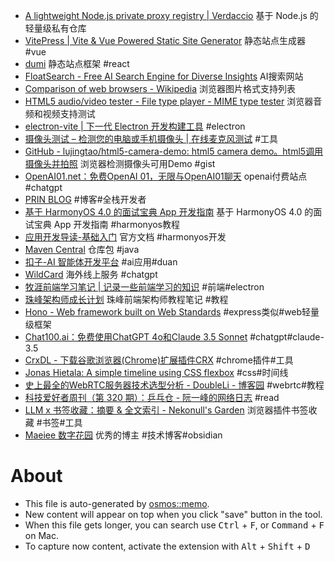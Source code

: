 - [A lightweight Node.js private proxy registry | Verdaccio](https://verdaccio.org/zh-CN/zh-cn/) 基于 Node.js 的轻量级私有仓库
- [VitePress | Vite & Vue Powered Static Site Generator](https://vitejs.cn/vitepress/) 静态站点生成器 #vue
- [dumi](https://d.umijs.org/guide) 静态站点框架 #react
- [FloatSearch - Free AI Search Engine for Diverse Insights](https://floatsearch.ai/) AI搜索网站
- [Comparison of web browsers - Wikipedia](https://en.wikipedia.org/wiki/Comparison_of_web_browsers) 浏览器图片格式支持列表
- [HTML5 audio/video tester - File type player - MIME type tester](https://tools.woolyss.com/html5-audio-video-tester/) 浏览器音频和视频支持测试
- [electron-vite | 下一代 Electron 开发构建工具](https://cn.electron-vite.org/) #electron
- [摄像头测试 – 检测您的电脑或手机摄像头 | 在线麦克风测试](https://www.onlinemictest.com/zh/webcam-test/) #工具
- [GitHub - lujingtao/html5-camera-demo: html5 camera demo。html5调用摄像头并拍照](https://github.com/lujingtao/html5-camera-demo) 浏览器检测摄像头可用Demo #gist
- [OpenAI01.net：免费OpenAI 01，无限与OpenAI01聊天](https://openai01.net/zh) openai付费站点 #chatgpt
- [PRIN BLOG](https://prinsss.github.io/) #博客#全栈开发者
- [基于 HarmonyOS 4.0 的面试宝典 App 开发指南](https://harmonyos-next.github.io/interview-handbook-project/) 基于 HarmonyOS 4.0 的面试宝典 App 开发指南 #harmonyos教程
- [应用开发导读-基础入门](https://developer.huawei.com/consumer/cn/doc/harmonyos-guides-V5/application-dev-guide-V5) 官方文档 #harmonyos开发
- [Maven Central](https://central.sonatype.com) 仓库包 #java
- [扣子-AI 智能体开发平台](https://www.coze.cn/?cate_type=recommend) #ai应用#duan
- [WildCard](https://bewildcard.com/?code=JJDPH) 海外线上服务 #chatgpt
- [牧涯前端学习笔记 | 记录一些前端学习的知识](https://muyacode.github.io/FrontEndLearnNotes/) #前端#electron
- [珠峰架构师成长计划](http://www.zhufengpeixun.com/strong/html/0.module.html#t103.%20Webpack) 珠峰前端架构师教程笔记 #教程
- [Hono - Web framework built on Web Standards](https://hono.dev/) #express类似#web轻量级框架
- [Chat100.ai：免费使用ChatGPT 4o和Claude 3.5 Sonnet](https://chat100.ai/zh-CN) #chatgpt#claude-3.5
- [CrxDL - 下载谷歌浏览器(Chrome)扩展插件CRX](https://crxdl.com/) #chrome插件#工具
- [Jonas Hietala: A simple timeline using CSS flexbox](https://www.jonashietala.se/blog/2024/08/25/a_simple_timeline_using_css_flexbox/) #css#时间线
- [史上最全的WebRTC服务器技术选型分析 - DoubleLi - 博客园](https://www.cnblogs.com/lidabo/p/14442687.html) #webrtc#教程
- [科技爱好者周刊（第 320 期）：乒乓仓 - 阮一峰的网络日志](https://www.ruanyifeng.com/blog/2024/10/weekly-issue-320.html) #read
- [LLM x 书签收藏：摘要 & 全文索引 - Nekonull's Garden](https://nekonull.me/posts/llm_x_bookmark/) 浏览器插件书签收藏 #书签#工具
- [Maeiee 数字花园](https://garden.maxieewong.com/) 优秀的博主 #技术博客#obsidian

# About

- This file is auto-generated by [osmos::memo](https://github.com/osmoscraft/osmosmemo).
- New content will appear on top when you click "save" button in the tool.
- When this file gets longer, you can search use <kbd>Ctrl</kbd> + <kbd>F</kbd>, or <kbd>Command</kbd> + <kbd>F</kbd> on Mac.
- To capture now content, activate the extension with <kbd>Alt</kbd> + <kbd>Shift</kbd> + <kbd>D</kbd>
